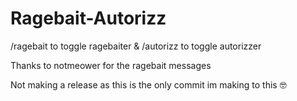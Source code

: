 # Ragebait-Autorizz
/ragebait to toggle ragebaiter & /autorizz to toggle autorizzer

Thanks to notmeower for the ragebait messages

Not making a release as this is the only commit im making to this 🤓
